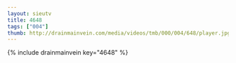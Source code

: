 ```yaml
--- 
layout: sieutv
title: 4648
tags: ["004"]
thumb: http://drainmainvein.com/media/videos/tmb/000/004/648/player.jpg
---
```

{% include drainmainvein key="4648" %} 
